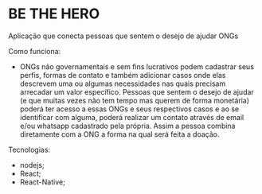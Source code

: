 # BE THE HERO
Aplicação que conecta pessoas que sentem o desejo de ajudar ONGs

  Como funciona:
  - ONGs não governamentais e sem fins lucrativos podem cadastrar seus perfis, formas de contato e também adicionar casos onde elas descrevem uma ou algumas necessidades nas quais precisam arrecadar um valor específico. Pessoas que sentem o desejo de ajudar (e que muitas vezes não tem tempo mas querem de forma monetária) poderá ter acesso a essas ONGs e seus respectivos casos e ao se identificar com alguma, poderá realizar um contato através de email e/ou whatsapp cadastrado pela própria. Assim a pessoa combina diretamente com a ONG a forma na qual será feita a doação.
  
  Tecnologias:
  - nodejs;
  - React;
  - React-Native;
 
